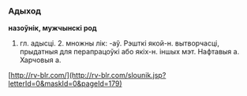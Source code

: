 ### Адыход
**назоўнік, мужчынскі род**

1. гл. адысці. 2. множны лік: -аў. Рэшткі якой-н. вытворчасці, прыдатныя для перапрацоўкі або якіх-н. іншых мэт. Нафтавыя а. Харчовыя а.

<a rel="author">[http://rv-blr.com/](http://rv-blr.com/slounik.jsp?letterId=0&maskId=0&pageId=179)</a>
